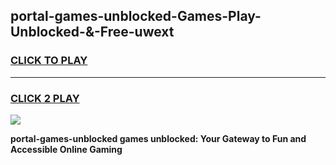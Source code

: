 
## portal-games-unblocked-Games-Play-Unblocked-&-Free-uwext
<h3>
<a href="https://premium76.site?title=portal-games-unblocked&ref=24A">CLICK TO PLAY</a></h3>
<hr>

<h3>
<a href="https://premium76.site?title=portal-games-unblocked&ref=24A">CLICK 2 PLAY</a>
  
</h3>

<a href="https://premium76.site?title=portal-games-unblocked&ref=24A"><img src="https://clearcache.store/games.png"></a>


**portal-games-unblocked games unblocked: Your Gateway to Fun and Accessible Online Gaming**
